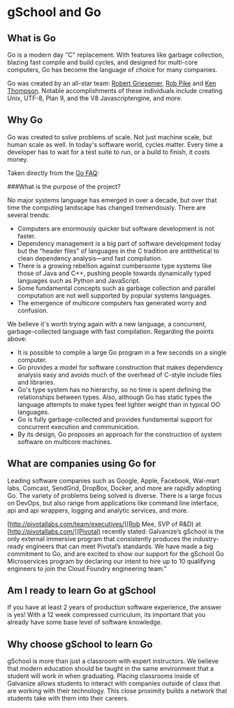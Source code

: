 # gSchool and Go

## What is Go

Go is a modern day "C" replacement. With features like garbage collection, 
blazing fast compile and build cycles, and designed for multi-core computers,
Go has become the language of choice for many companies.

Go was created by an all-star team: 
[Robert Griesemer](http://en.wikipedia.org/wiki/Robert_Griesemer), 
[Rob Pike](http://en.wikipedia.org/wiki/Rob_Pike) and 
[Ken Thompson](http://en.wikipedia.org/wiki/Ken_Thompson).
Notable accomplishments of these individuals include creating Unix, UTF-8, Plan 9,
and the V8 Javascriptengine, and more.

## Why Go

Go was created to solve problems of scale.  Not just machine scale, but human
scale as well.  In today's software world, cycles matter.  Every time a developer
has to wait for a test suite to run, or a build to finish, it costs money.

Taken directly from the [Go FAQ](https://golang.org/doc/faq):

###What is the purpose of the project?

No major systems language has emerged in over a decade, but over that time the computing landscape has changed tremendously. There are several trends:

- Computers are enormously quicker but software development is not faster.
- Dependency management is a big part of software development today but the “header files” of languages in the C tradition are antithetical to clean dependency analysis—and fast compilation.
- There is a growing rebellion against cumbersome type systems like those of Java and C++, pushing people towards dynamically typed languages such as Python and JavaScript.
- Some fundamental concepts such as garbage collection and parallel computation are not well supported by popular systems languages.
- The emergence of multicore computers has generated worry and confusion.

We believe it's worth trying again with a new language, a concurrent, garbage-collected language with fast compilation. Regarding the points above:

- It is possible to compile a large Go program in a few seconds on a single computer.
- Go provides a model for software construction that makes dependency analysis easy and avoids much of the overhead of C-style include files and libraries.
- Go's type system has no hierarchy, so no time is spent defining the relationships between types. Also, although Go has static types the language attempts to make types feel lighter weight than in typical OO languages.
- Go is fully garbage-collected and provides fundamental support for concurrent execution and communication.
- By its design, Go proposes an approach for the construction of system software on multicore machines.

## What are companies using Go for

Leading software companies such as Google, Apple, Facebook, Wal-mart labs, Comcast, 
SendGrid, DropBox, Docker, and more are rapidly adopting Go.
The variety of problems being solved is diverse. There is a large focus on DevOps, 
but also range from applications like command line interface, api and api wrappers, logging 
and analytic services, and more.

[http://pivotallabs.com/team/executives/](Rob Mee, SVP of R&D) at [http://pivotallabs.com/](Pivotal) recently stated:
Galvanize’s gSchool is the only external immersive program that consistently produces the industry-ready engineers that can meet Pivotal’s standards. 
We have made a big commitment to Go, and are excited to show our support for the gSchool Go Microservices program by declaring our intent to hire up to 10 qualifying engineers to join the Cloud Foundry engineering team."

## Am I ready to learn Go at gSchool

If you have at least 2 years of production software experience,
the answer is yes!  With a 12 week compressed curriculum, its important
that you already have some base level of software knowledge.

## Why choose gSchool to learn Go

gSchool is more than just a classroom with expert instructors.  We believe
that modern education should be taught in the same environment that a
student will work in when graduating.  Placing classrooms inside of Galvanize
allows students to interact with companies outside of class that are working
with their technology.  This close proximity builds a network that students
take with them into their careers.
